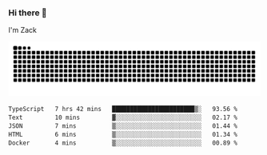 ### Hi there 👋
I'm Zack

![](https://raw.githubusercontent.com/z4cki/z4cki/refs/heads/output/github-contribution-grid-snake.svg)
<!--START_SECTION:waka-->

```txt
TypeScript   7 hrs 42 mins   ███████████████████████▒░   93.56 %
Text         10 mins         ▓░░░░░░░░░░░░░░░░░░░░░░░░   02.17 %
JSON         7 mins          ▒░░░░░░░░░░░░░░░░░░░░░░░░   01.44 %
HTML         6 mins          ▒░░░░░░░░░░░░░░░░░░░░░░░░   01.34 %
Docker       4 mins          ▒░░░░░░░░░░░░░░░░░░░░░░░░   00.89 %
```

<!--END_SECTION:waka-->
